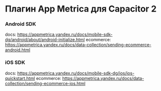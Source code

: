 # Плагин App Metrica для Capacitor 2



### Android SDK
docs: https://appmetrica.yandex.ru/docs/mobile-sdk-dg/android/about/android-initialize.html
ecommerce: https://appmetrica.yandex.ru/docs/data-collection/sending-ecommerce-android.html

### iOS SDK
docs: https://appmetrica.yandex.ru/docs/mobile-sdk-dg/ios/ios-quickstart.html
ecommerce: https://appmetrica.yandex.ru/docs/data-collection/sending-ecommerce-ios.html
